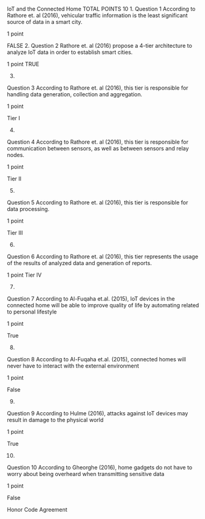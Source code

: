 IoT and the Connected Home
TOTAL POINTS 10
1.
Question 1
According to Rathore et. al (2016), vehicular traffic information is the least significant source of data in a smart city.

1 point

FALSE
2.
Question 2
Rathore et. al (2016) propose a 4-tier architecture to analyze IoT data in order to establish smart cities.

1 point
TRUE

3.
Question 3
According to Rathore et. al (2016), this tier is responsible for handling data generation, collection and aggregation.

1 point


Tier I

4.
Question 4
According to Rathore et. al (2016), this tier is responsible for communication between sensors, as well as between sensors and relay nodes.

1 point

Tier II



5.
Question 5
According to Rathore et. al (2016), this tier is responsible for data processing.

1 point

Tier III

6.
Question 6
According to Rathore et. al (2016), this tier represents the usage of the results of analyzed data and generation of reports.

1 point
Tier IV

7.
Question 7
According to Al-Fuqaha et.al. (2015), IoT devices in the connected home will be able to improve quality of life by automating related to personal lifestyle

1 point

True

8.
Question 8
According to Al-Fuqaha et.al. (2015), connected homes will never have to interact with the external environment

1 point

False

9.
Question 9
According to Hulme (2016), attacks against IoT devices may result in damage to the physical world

1 point

True


10.
Question 10
According to Gheorghe (2016), home gadgets do not have to worry about being overheard when transmitting sensitive data

1 point

False


Honor Code Agreement
